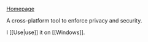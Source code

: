 [Homepage](https://privacy.sexy)

A cross-platform tool to enforce privacy and security.

I [[Use|use]] it on [[Windows]].
